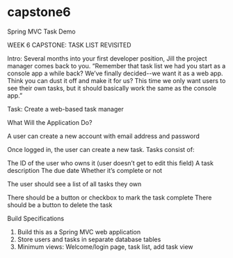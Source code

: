 # capstone6
Spring MVC Task Demo

WEEK 6 CAPSTONE: TASK LIST REVISITED

Intro: Several months into your first developer position, Jill the project manager comes
back to you. “Remember that task list we had you start as a console app a while back?
We’ve finally decided--we want it as a web app. Think you can dust it off and make it for
us? This time we only want users to see their own tasks, but it should basically work the
same as the console app.”

Task: Create a web-based task manager

What Will the Application Do?

A user can create a new account with email address and password

Once logged in, the user can create a new task. Tasks consist of:

  The ID of the user who owns it (user doesn’t get to edit this field)
  A task description
  The due date
  Whether it’s complete or not
  
The user should see a list of all tasks they own

  There should be a button or checkbox to mark the task complete
  There should be a button to delete the task
  
Build Specifications

  1. Build this as a Spring MVC web application
  2. Store users and tasks in separate database tables
  3. Minimum views: Welcome/login page, task list, add task view
  

  

